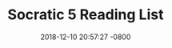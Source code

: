 ---
layout: post
title:  "Socratic 5 Reading List"
date:   2018-12-10 20:57:27 -0800
categories: socratic
---